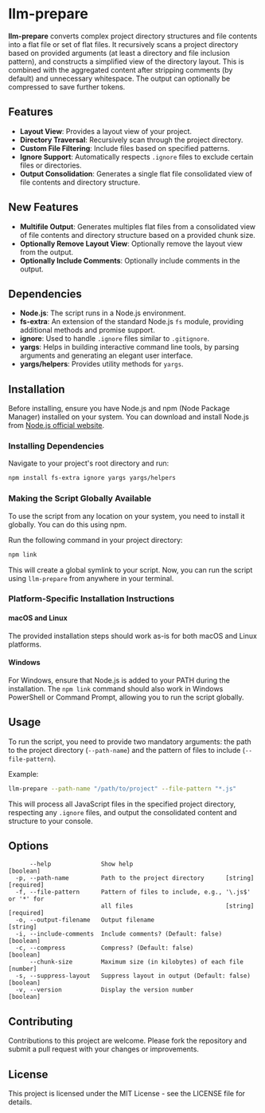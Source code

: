 # llm-prepare

**llm-prepare** converts complex project directory structures and file contents into a flat file or set of flat files. It recursively scans a project directory based on provided arguments (at least a directory and file inclusion pattern), and constructs a simplified view of the directory layout. This is combined with the aggregated content after stripping comments (by default) and unnecessary whitespace. The output can optionally be compressed to save further tokens.

## Features

- **Layout View**: Provides a layout view of your project.
- **Directory Traversal**: Recursively scan through the project directory.
- **Custom File Filtering**: Include files based on specified patterns.
- **Ignore Support**: Automatically respects `.ignore` files to exclude certain files or directories.
- **Output Consolidation**: Generates a single flat file consolidated view of file contents and directory structure.

## New Features

- **Multifile Output**: Generates multiples flat files from a consolidated view of file contents and directory structure based on a provided chunk size.
- **Optionally Remove Layout View**: Optionally remove the layout view from the output.
- **Optionally Include Comments**: Optionally include comments in the output.

## Dependencies

- **Node.js**: The script runs in a Node.js environment.
- **fs-extra**: An extension of the standard Node.js `fs` module, providing additional methods and promise support.
- **ignore**: Used to handle `.ignore` files similar to `.gitignore`.
- **yargs**: Helps in building interactive command line tools, by parsing arguments and generating an elegant user interface.
- **yargs/helpers**: Provides utility methods for `yargs`.

## Installation

Before installing, ensure you have Node.js and npm (Node Package Manager) installed on your system. You can download and install Node.js from [Node.js official website](https://nodejs.org/).

### Installing Dependencies

Navigate to your project's root directory and run:

```bash
npm install fs-extra ignore yargs yargs/helpers
```

### Making the Script Globally Available

To use the script from any location on your system, you need to install it globally. You can do this using npm.

Run the following command in your project directory:

```bash
npm link
```

This will create a global symlink to your script. Now, you can run the script using `llm-prepare` from anywhere in your terminal.

### Platform-Specific Installation Instructions

#### macOS and Linux

The provided installation steps should work as-is for both macOS and Linux platforms.

#### Windows

For Windows, ensure that Node.js is added to your PATH during the installation. The `npm link` command should also work in Windows PowerShell or Command Prompt, allowing you to run the script globally.

## Usage

To run the script, you need to provide two mandatory arguments: the path to the project directory (`--path-name`) and the pattern of files to include (`--file-pattern`).

Example:

```bash
llm-prepare --path-name "/path/to/project" --file-pattern "*.js"
```

This will process all JavaScript files in the specified project directory, respecting any `.ignore` files, and output the consolidated content and structure to your console.

## Options

```
      --help              Show help                                    [boolean]
  -p, --path-name         Path to the project directory      [string] [required]
  -f, --file-pattern      Pattern of files to include, e.g., '\.js$' or '*' for
                          all files                          [string] [required]
  -o, --output-filename   Output filename                               [string]
  -i, --include-comments  Include comments? (Default: false)           [boolean]
  -c, --compress          Compress? (Default: false)                   [boolean]
      --chunk-size        Maximum size (in kilobytes) of each file      [number]
  -s, --suppress-layout   Suppress layout in output (Default: false)   [boolean]
  -v, --version           Display the version number                   [boolean]
```

## Contributing

Contributions to this project are welcome. Please fork the repository and submit a pull request with your changes or improvements.

## License

This project is licensed under the MIT License - see the LICENSE file for details.
